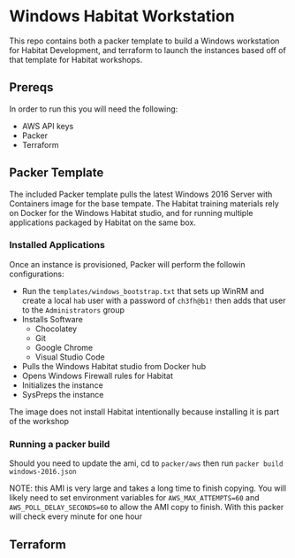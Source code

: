 # Windows Habitat Workstation
This repo contains both a packer template to build a Windows workstation for Habitat Development, and terraform to launch the instances based off of that template for Habitat workshops.

## Prereqs
In order to run this you will need the following:

- AWS API keys
- Packer
- Terraform

## Packer Template
The included Packer template pulls the latest Windows 2016 Server with Containers image for the base tempate. The Habitat training materials rely on Docker for the Windows Habitat studio, and for running multiple applications packaged by Habitat on the same box.

### Installed Applications
Once an instance is provisioned, Packer will perform the followin configurations:

- Run the `templates/windows_bootstrap.txt` that sets up WinRM and create a local `hab` user with a password of `ch3fh@b1!` then adds that user to the `Administrators` group
- Installs Software
  - Chocolatey
  - Git 
  - Google Chrome
  - Visual Studio Code
- Pulls the Windows Habitat studio from Docker hub
- Opens Windows Firewall rules for Habitat
- Initializes the instance
- SysPreps the instance

The image does not install Habitat intentionally because installing it is part of the workshop

### Running a packer build
Should you need to update the ami, cd to `packer/aws` then run `packer build windows-2016.json`

NOTE: this AMI is very large and takes a long time to finish copying. You will likely need to set environment variables for `AWS_MAX_ATTEMPTS=60` and `AWS_POLL_DELAY_SECONDS=60` to allow the AMI copy to finish. With this packer will check every minute for one hour

## Terraform
